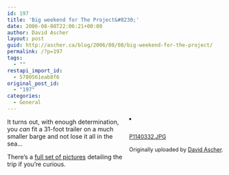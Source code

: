 ```yaml
---
id: 197
title: 'Big weekend for The Project&#8230;'
date: 2006-08-08T22:06:21+00:00
author: David Ascher
layout: post
guid: http://ascher.ca/blog/2006/08/08/big-weekend-for-the-project/
permalink: /?p=197
tags:
  - ""
restapi_import_id:
  - 5780561eab8f6
original_post_id:
  - "197"
categories:
  - General
---
```

<div style="float:right;margin-left:10px;margin-bottom:10px;">
  <a href="http://www.flickr.com/photos/davidascher/210324726/" title="photo sharing"><img src="http://static.flickr.com/69/210324726_e23fa82cdd_m.jpg" alt="" style="border:solid 2px #000000;" /></a><br /> <br /> <span style="font-size:.9em;margin-top:0;"><br /> <a href="http://www.flickr.com/photos/davidascher/210324726/">P1140332.JPG</a><br /> <br /> Originally uploaded by <a href="http://www.flickr.com/people/davidascher/">David Ascher</a>.<br /> </span>
</div>

It turns out, with enough determination, you _can_ fit a 31-foot trailer on a much smaller barge and not lose it all in the sea&#8230;

There&#8217;s a [full set of pictures](http://flickr.com/photos/davidascher/sets/72157594229560810/) detailing the trip if you&#8217;re curious.